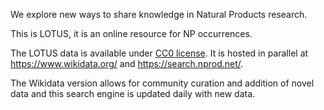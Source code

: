 We explore new ways to share knowledge in Natural Products research. 
    
This is LOTUS, it is an online resource for NP occurrences. 

The LOTUS data is available under [CC0 license](https://creativecommons.org/publicdomain/zero/1.0/). 
It is hosted in parallel at https://www.wikidata.org/ and 
https://search.nprod.net/.

The Wikidata version allows for community curation and addition
 of novel data and this search engine is updated daily with new
 data. 
